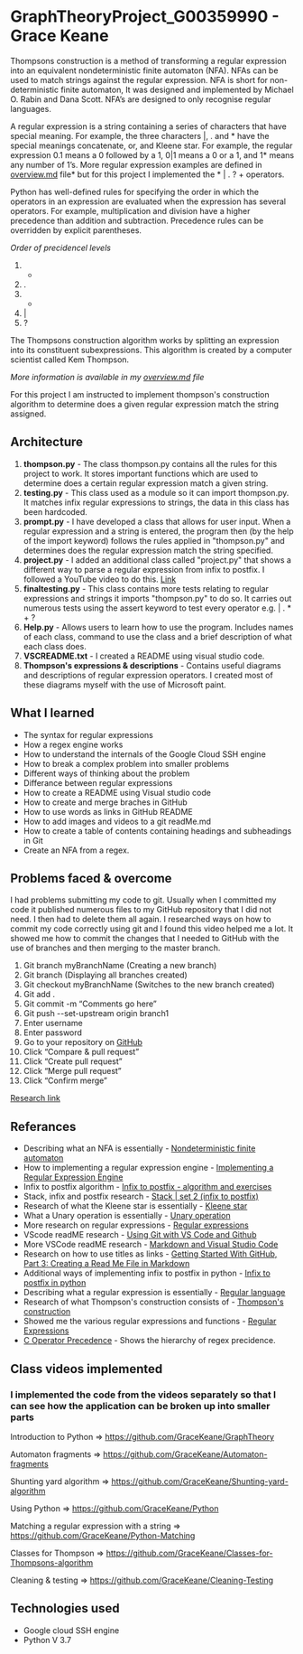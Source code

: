 # GraphTheoryProject_G00359990 - Grace Keane

Thompsons construction is a method of transforming a regular expression into an equivalent nondeterministic finite automaton (NFA). NFAs can be used to match strings against the regular expression. NFA is short for non-deterministic finite automaton, It was designed and implemented by Michael O. Rabin and Dana Scott. NFA’s are designed to only recognise regular languages.

A regular expression is a string containing a series of characters that have special meaning. For example, the three characters |, .  and * have the special meanings concatenate, or, and Kleene star. For example, the regular expression 0.1 means a 0 followed by a 1, 0|1 means a 0 or a 1, and 1* means any number of 1’s. More regular expression examples are defined in [overview.md](https://github.com/GraceKeane/GraphTheoryProject_G00359990/blob/master/overview.md) file* but for this project I implemented the * | . ? + operators.

Python has well-defined rules for specifying the order in which the operators in an expression are evaluated when the expression has several operators. For example, multiplication and division have a higher precedence than addition and subtraction. Precedence rules can be overridden by explicit parentheses.

*Order of precidencel levels*
1) *
2) .
2) +
3) |
4) ?

The Thompsons construction algorithm works by splitting an expression into its constituent subexpressions. This algorithm is created by a computer scientist called Kem Thompson.

*More information is available in my [overview.md](https://github.com/GraceKeane/GraphTheoryProject_G00359990/blob/master/overview.md) file*

For this project I am instructed to implement thompson's construction algorithm to determine does a given regular expression match the string assigned.

## Architecture
1) <b>thompson.py</b> - The class thompson.py contains all the rules for this project to work. It stores important functions which are used to determine does a certain regular expression match a given string.
2) <b>testing.py</b> - This class used as a module so it can import thompson.py. It matches infix regular expressions to strings, the data in this class has been hardcoded.
3) <b>prompt.py</b> - I have developed a class that allows for user input. When a regular expression and a string is entered, the program then (by the help of the import keyword) follows the rules applied in "thompson.py" and determines does the regular expression match the string specified.
4) <b>project.py</b> - I added an additional class called "project.py" that shows a different way to parse a regular expression from infix to postfix. I followed a YouTube video to do this. [Link](https://www.youtube.com/watch?v=cD6qkvOYL_o&t=15s)
5) <b>finaltesting.py</b> - This class contains more tests relating to regular expressions and strings it imports "thompson.py" to do so. It carries out numerous tests using the assert keyword to test every operator e.g. | . * + ?
6) <b>Help.py</b> - Allows users to learn how to use the program. Includes names of each class, command to use the class and a brief description of what each class does.
7) <b>VSCREADME.txt</b> - I created a README using visual studio code.
8) <b>Thompson's expressions & descriptions</b> - Contains useful diagrams and descriptions of regular expression operators. I created most of these diagrams myself with the use of Microsoft paint.

## What I learned 
* The syntax for regular expressions
* How a regex engine works
* How to understand the internals of the Google Cloud SSH engine
* How to break a complex problem into smaller problems
* Different ways of thinking about the problem
* Differance between regular expressions
* How to create a README using Visual studio code
* How to create and merge braches in GitHub
* How to use words as links in GitHub README
* How to add images and videos to a git readMe.md
* How to create a table of contents containing headings and subheadings in Git
* Create an NFA from a regex. 

## Problems faced & overcome
I had problems submitting my code to git. Usually when I committed my code it published numerous files to my GitHub repository that I did not need. I then had to delete them all again. I researched ways on how to commit my code correctly using git and I found this video helped me a lot. It showed me how to commit the changes that I needed to GitHub with the use of branches and then merging to the master branch.   

1.	Git branch myBranchName (Creating a new branch)
2.	Git branch (Displaying all branches created)
3.	Git checkout myBranchName (Switches to the new branch created)
4.	Git add .
5.	Git commit -m “Comments go here”
6.	Git push --set-upstream origin branch1
7.	Enter username
8.	Enter password
9.	Go to your repository on [GitHub](https://github.com/)
10.	Click “Compare & pull request”
11.	Click “Create pull request”
12.	Click “Merge pull request”
13.	Click “Confirm merge”

[Research link](https://www.youtube.com/watch?v=JTE2Fn_sCZs)

## Referances
* Describing what an NFA is essentially - [Nondeterministic finite automaton](https://en.wikipedia.org/wiki/Nondeterministic_finite_automaton)
* How to implementing a regular expression engine - [Implementing a Regular Expression Engine](https://deniskyashif.com/2019/02/17/implementing-a-regular-expression-engine/)
* Infix to postfix algorithm - [Infix to postfix - algorithm and exercises](https://www.youtube.com/watch?v=yTpzVWO1Dis)
* Stack, infix and postfix research - [Stack | set 2 (infix to postfix)](https://www.geeksforgeeks.org/stack-set-2-infix-to-postfix/) 
* Research of what the Kleene star is essentially - [Kleene star](https://en.wikipedia.org/wiki/Kleene_star)
* What a Unary operation is essentially - [Unary operation](https://en.wikipedia.org/wiki/Unary_operation)
* More research on regular expressions - [Regular expressions](https://en.wikipedia.org/wiki/Regular_expression)
* VScode readME research - [Using Git with VS Code and Github](https://www.youtube.com/watch?v=9cMWR-EGFuY)
* More VSCode readME research - [Markdown and Visual Studio Code](https://code.visualstudio.com/docs/languages/markdown)
* Research on how to use titles as links - [Getting Started With GitHub, Part 3: Creating a Read Me File in Markdown](https://www.youtube.com/watch?v=yXY3f9jw7fg)
* Additional ways of implementing infix to postfix in python - [Infix to postfix in python](https://www.youtube.com/watch?v=cD6qkvOYL_o&t=15s)
* Describing what a regular expression is essentially - [Regular language](https://en.wikipedia.org/wiki/Regular_language)
* Research of what Thompson's construction consists of - [Thompson's construction](https://en.wikipedia.org/wiki/Thompson%27s_construction)
* Showed me the various regular expressions and functions - [Regular Expressions](https://www.tldp.org/LDP/Bash-Beginners-Guide/html/sect_04_01.html) 
* [C Operator Precedence](https://en.cppreference.com/w/c/language/operator_precedence) - Shows the hierarchy of regex precidence.

## Class videos implemented
### I implemented the code from the videos separately so that I can see how the application can be broken up into smaller parts

Introduction to Python => https://github.com/GraceKeane/GraphTheory


Automaton fragments => https://github.com/GraceKeane/Automaton-fragments                                                                    

Shunting yard algorithm => https://github.com/GraceKeane/Shunting-yard-algorithm                                                                

Using Python => https://github.com/GraceKeane/Python                                                                                              

Matching a regular expression with a string => https://github.com/GraceKeane/Python-Matching

Classes for Thompson => https://github.com/GraceKeane/Classes-for-Thompsons-algorithm


Cleaning & testing => https://github.com/GraceKeane/Cleaning-Testing

## Technologies used
* Google cloud SSH engine
* Python V 3.7
